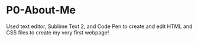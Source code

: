 # P0-About-Me
Used text editor, Sublime Text 2, and Code Pen to create and edit HTML and CSS files to create my very first webpage! 
